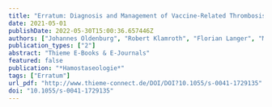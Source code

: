 ```yaml
---
title: "Erratum: Diagnosis and Management of Vaccine-Related Thrombosis following AstraZeneca COVID-19 Vaccination: Guidance Statement from the GTH"
date: 2021-05-01
publishDate: 2022-05-30T15:00:36.657446Z
authors: ["Johannes Oldenburg", "Robert Klamroth", "Florian Langer", "Manuela Albisetti", "Charis von Auer", "Cihan Ay", "Wolfgang Korte", "Rüdiger E. Scharf", "Bernd Pötzsch", "Andreas Greinacher"]
publication_types: ["2"]
abstract: "Thieme E-Books & E-Journals"
featured: false
publication: "*Hamostaseologie*"
tags: ["Erratum"]
url_pdf: "http://www.thieme-connect.de/DOI/DOI?10.1055/s-0041-1729135"
doi: "10.1055/s-0041-1729135"
---
```


